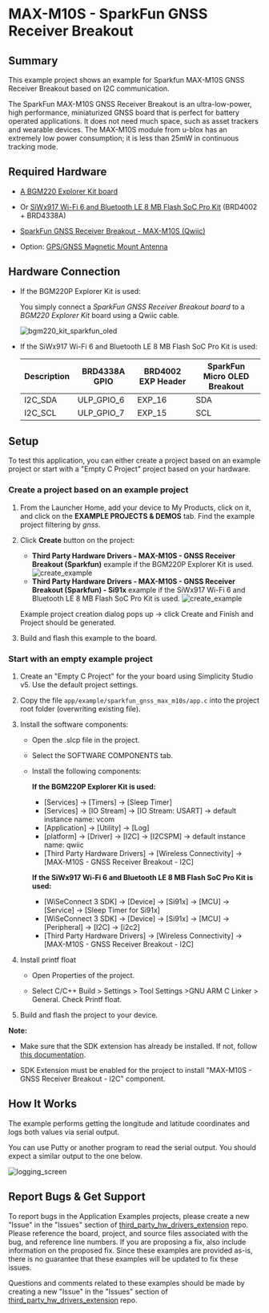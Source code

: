 # MAX-M10S - SparkFun GNSS Receiver Breakout #

## Summary ##

This example project shows an example for Sparkfun MAX-M10S GNSS Receiver Breakout based on I2C communication.

The SparkFun MAX-M10S GNSS Receiver Breakout is an ultra-low-power, high performance, miniaturized GNSS board that is perfect for battery operated applications. It does not need much space, such as asset trackers and wearable devices. The MAX-M10S module from u-blox has an extremely low power consumption; it is less than 25mW in continuous tracking mode.

## Required Hardware ##

- [A BGM220 Explorer Kit board](https://www.silabs.com/development-tools/wireless/bluetooth/bgm220-explorer-kit)

- Or [SiWx917 Wi-Fi 6 and Bluetooth LE 8 MB Flash SoC Pro Kit](https://www.silabs.com/development-tools/wireless/wi-fi/siwx917-pk6031a-wifi-6-bluetooth-le-soc-pro-kit) (BRD4002 + BRD4338A)

- [SparkFun GNSS Receiver Breakout - MAX-M10S (Qwiic)](https://www.sparkfun.com/products/18037)

- Option: [GPS/GNSS Magnetic Mount Antenna](https://www.sparkfun.com/products/14986)

## Hardware Connection ##

- If the BGM220P Explorer Kit is used:

  You simply connect a *SparkFun GNSS Receiver Breakout board* to a *BGM220 Explorer Kit* board using a Qwiic cable.

  ![bgm220_kit_sparkfun_oled](image/hw_connection.png)

- If the SiWx917 Wi-Fi 6 and Bluetooth LE 8 MB Flash SoC Pro Kit is used:

  | Description  | BRD4338A GPIO | BRD4002 EXP Header | SparkFun Micro OLED Breakout |
  | -------------| ------------- | ------------------ | ---------------------------- |
  | I2C_SDA      | ULP_GPIO_6    | EXP_16             | SDA                          |
  | I2C_SCL      | ULP_GPIO_7    | EXP_15             | SCL                          |

## Setup ##

To test this application, you can either create a project based on an example project or start with a "Empty C Project" project based on your hardware.

### Create a project based on an example project ###

1. From the Launcher Home, add your device to My Products, click on it, and click on the **EXAMPLE PROJECTS & DEMOS** tab. Find the example project filtering by *gnss*.

2. Click **Create** button on the project:

   - **Third Party Hardware Drivers - MAX-M10S - GNSS Receiver Breakout (Sparkfun)** example if the BGM220P Explorer Kit is used.
   ![create_example](image/create_example_1.png)
   - **Third Party Hardware Drivers - MAX-M10S - GNSS Receiver Breakout (Sparkfun) - Si91x** example if the SiWx917 Wi-Fi 6 and Bluetooth LE 8 MB Flash SoC Pro Kit is used.
   ![create_example](image/create_example_2.png)

   Example project creation dialog pops up -> click Create and Finish and Project should be generated.

3. Build and flash this example to the board.

### Start with an empty example project ###

1. Create an "Empty C Project" for the your board using Simplicity Studio v5. Use the default project settings.

2. Copy the file `app/example/sparkfun_gnss_max_m10s/app.c` into the project root folder (overwriting existing file).

3. Install the software components:
    - Open the .slcp file in the project.
    - Select the SOFTWARE COMPONENTS tab.
    - Install the following components:

      **If the BGM220P Explorer Kit is used:**

        - [Services] → [Timers] → [Sleep Timer]
        - [Services] → [IO Stream] → [IO Stream: USART] → default instance name: vcom
        - [Application] → [Utility] → [Log]
        - [platform] → [Driver] → [I2C] → [I2CSPM] → default instance name: qwiic
        - [Third Party Hardware Drivers] → [Wireless Connectivity] → [MAX-M10S - GNSS Receiver Breakout - I2C]

      **If the SiWx917 Wi-Fi 6 and Bluetooth LE 8 MB Flash SoC Pro Kit is used:**

        - [WiSeConnect 3 SDK] → [Device] → [Si91x] → [MCU] → [Service] → [Sleep Timer for Si91x]
        - [WiSeConnect 3 SDK] → [Device] → [Si91x] → [MCU] → [Peripheral] → [I2C] → [i2c2]
        - [Third Party Hardware Drivers] → [Wireless Connectivity] → [MAX-M10S - GNSS Receiver Breakout - I2C]

4. Install printf float

    - Open Properties of the project.

    - Select C/C++ Build > Settings > Tool Settings >GNU ARM C Linker > General. Check Printf float.

5. Build and flash the project to your device.

**Note:**

- Make sure that the SDK extension has already be installed. If not, follow [this documentation](https://github.com/SiliconLabs/third_party_hw_drivers_extension/blob/master/README.md#how-to-add-to-simplicity-studio-ide).

- SDK Extension must be enabled for the project to install "MAX-M10S - GNSS Receiver Breakout - I2C" component.

## How It Works ##

The example performs getting the longitude and latitude coordinates and logs both values via serial output.

You can use Putty or another program to read the serial output. You should expect a similar output to the one below.

![logging_screen](image/log.png)

## Report Bugs & Get Support ##

To report bugs in the Application Examples projects, please create a new "Issue" in the "Issues" section of [third_party_hw_drivers_extension](https://github.com/SiliconLabs/third_party_hw_drivers_extension) repo. Please reference the board, project, and source files associated with the bug, and reference line numbers. If you are proposing a fix, also include information on the proposed fix. Since these examples are provided as-is, there is no guarantee that these examples will be updated to fix these issues.

Questions and comments related to these examples should be made by creating a new "Issue" in the "Issues" section of [third_party_hw_drivers_extension](https://github.com/SiliconLabs/third_party_hw_drivers_extension) repo.
